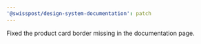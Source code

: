 ```yaml
---
'@swisspost/design-system-documentation': patch
---
```


Fixed the product card border missing in the documentation page.
